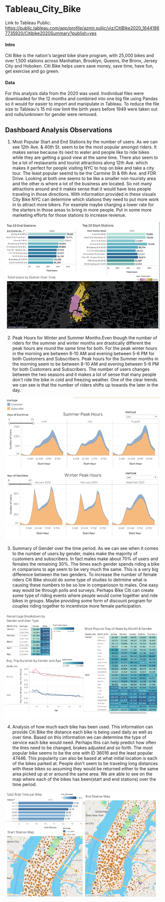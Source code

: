 # Tableau_City_Bike
Link to Tableau Public:
https://public.tableau.com/app/profile/azmir.suljic/viz/CitiBike2020_16441867735920/Citibike2020Summary?publish=yes 


#### Intro
Citi Bike is the nation's largest bike share program, with 25,000 bikes and over 1,500 stations across Manhattan, Brooklyn, Queens, the Bronx, Jersey City and Hoboken. Citi Bike helps users save money, save time, have fun, get exercise and go green. 

#### Data
For this analysis data from the 2020 was used. Invdividual files were downloaded for the 12 months and combined into one big file using Pandas so it would for easier to import and manipulate in Tableau. To reduce the file size to Tableau's 15 mil row limit the birth years before 1949 were taken out and nulls/unknown for gender were removed. 

## Dashboard Analysis Observations

1. Most Popular Start and End Stations by the number of users. As we can see 12th Ave. & 40th St. seem to be the most popular amongst riders. It makes sense because its next to water and people like to ride bikes while they are getting a good view at the same time. There also seem to be a lot of restaurants and tourist attractions along 12th Ave. which makes it perfect for people visiting NYC to hop on bike and take a city tour. The least popular seemd to be the Carmine St & 6th Ave. and FDR Drive. Looking at both one seems to be like a smaller non-touristy area and the other is where a lot of the business are located. So not many attractions around and it makes sense that it would have less people traveling in those directions. With information provided in these visuals City Bike NYC can determine which stations they need to put more work in to attract more bikers. For example maybe charging a lower rate for the starters in those areas to bring in more people. Put in some more marketing efforts for those stations to increase revenue.

<img width="592" alt="Screen Shot 2021-10-28 at 6 29 10 PM" src="https://github.com/azmir0218/Tableau_City_Bike/blob/main/popular_stations.png">

2. Peak Hours for Winter and Summer Months.Even though the number of riders for the summer and winter months are drastically different the peak hours are round the same time for both. For the peak winter hours in the morning are between 8-10 AM and evening between 5-6 PM for both Customers and Subscribers. Peak hours for the Summer months in the morning seem to be between 8-10 AM and evening between 5-6 PM for both Customers and Subscribers. The number of users changes between the two seasons and it makes a lot of sense that many people don't ride the bike in cold and freezing weather. One of the clear trends we can see is that the number of riders shifts up towards the later in the day. 

<img width="592" alt="Screen Shot 2021-10-28 at 6 29 10 PM" src="https://github.com/azmir0218/Tableau_City_Bike/blob/main/peak_hrs.png">

3. Summary of Gender over the time period. As we can see when it comes to the number of users by gender, males make the majority of customers and subscribers. In fact males make about 70% of users and females the remaining 30%. The times each gender spends riding a bike in comparions to age seem to be very much the same. This is a very big difference between the two genders. To increase the number of female riders Citi Bike should do some type of studies to detrmine what is causing these numbers to be so low in comparioson to males. One easy way would be through polls and surveys. Perhaps Bike Citi can create some type of riding events where people would come together and ride bikes in groups. Maybe providing some form of discount program for couples riding together to incentivize more female participation. 

<img width="592" alt="Screen Shot 2021-10-28 at 6 29 10 PM" src="https://github.com/azmir0218/Tableau_City_Bike/blob/main/gender.png">

4. Analysis of how much each bike has been used. This information can provide Citi Bike the distance each bike is being used daily as well as over time. Based on this information we can determine the type of service each bike would need. Perhaps this can help predict how often the tires need to be changed, brakes adjusted and so forth. The most popular bike seems to be the one with ID 36016 and the least popular 47446. This popularity can also be based at what initial location is each of the bikes parked at. People don't seem to be traveling long distances with these bikes so assuming they would be returned either to the same area picked up at or around the same area. We are able to see on the map where each of the bikes has been(start and end stations) over the time period. 

<img width="592" alt="Screen Shot 2021-10-28 at 6 29 10 PM" src="https://github.com/azmir0218/Tableau_City_Bike/blob/main/biketime.png">
